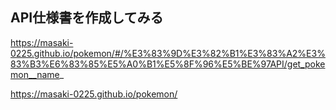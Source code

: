 ## API仕様書を作成してみる

https://masaki-0225.github.io/pokemon/#/%E3%83%9D%E3%82%B1%E3%83%A2%E3%83%B3%E6%83%85%E5%A0%B1%E5%8F%96%E5%BE%97API/get_pokemon__name_


https://masaki-0225.github.io/pokemon/
